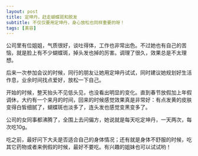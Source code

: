 ```yaml
---
layout: post
title: 定坤丹，赶走蝴蝶斑和脱发 
subtitle: 不仅仅要用定坤丹，身心放松也同样重要的呀！
tags: [美容]
---
```


公司里有位姐姐，气质很好，谈吐得体，工作也非常出色。不过她也有自己的苦恼，就是脸上有不少蝴蝶斑，掉头发也掉的厉害。调理了很久，效果总是不太理想。

后来一次参加会议的时候，同行的朋友让她用定坤丹试试，同时建议她规划好生活作息，业余时间找点爱好，放松一下自己。

开始的时候，整天抬头不见低头见，也没看出明显的变化。直到春节放假加上年假调休，大约有一个来月的时间，回来的时候感觉效果真是非常好：有点发黄的皮肤变得白皙细腻了，蝴蝶斑也淡多了，连头发也感觉变黑变多了。

公司的女同事都沸腾了，全围上去问偏方，她说就是每天吃定坤丹，一天两次，每次吃10g。

吃之前，最好问下大夫是否适合自己的身体情况；还有就是身体不舒服的时候，吃其它药物或者来例假的时候，最好不要吃。有兴趣的姐妹也可以试试哟！


